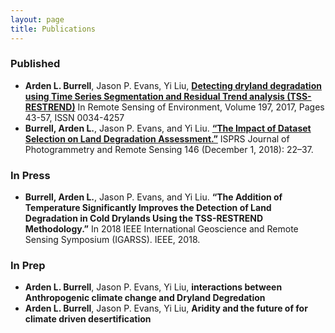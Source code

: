 ```yaml
---
layout: page
title: Publications 
---
```

### Published   
 - **Arden L. Burrell**, Jason P. Evans, Yi Liu, [**Detecting dryland degradation using Time Series Segmentation and Residual Trend analysis (TSS-RESTREND)**](http://www.sciencedirect.com/science/article/pii/S0034425717302171) In Remote Sensing of Environment, Volume 197, 2017, Pages 43-57, ISSN 0034-4257
 - **Burrell, Arden L.**, Jason P. Evans, and Yi Liu. [**“The Impact of Dataset Selection on Land Degradation Assessment.”**](https://doi.org/10.1016/j.isprsjprs.2018.08.017) ISPRS Journal of Photogrammetry and Remote Sensing 146 (December 1, 2018): 22–37. 

### In Press
 - **Burrell, Arden L.**, Jason P. Evans, and Yi Liu. **“The Addition of Temperature Significantly Improves the Detection of Land Degradation in Cold Drylands Using the TSS-RESTREND Methodology.”** In 2018 IEEE International Geoscience and Remote Sensing Symposium (IGARSS). IEEE, 2018.


### In Prep
 - **Arden L. Burrell**, Jason P. Evans, Yi Liu, **interactions between Anthropogenic climate change and Dryland Degredation**
 - **Arden L. Burrell**, Jason P. Evans, Yi Liu, **Aridity and the future of for climate driven desertification**
